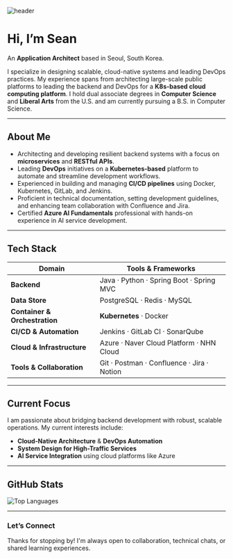 ![header](https://capsule-render.vercel.app/api?type=waving&color=auto&height=300&section=header&text=Sean&fontSize=90)

# Hi, I’m **Sean**

An **Application Architect** based in Seoul, South Korea.

I specialize in designing scalable, cloud-native systems and leading DevOps practices.
My experience spans from architecting large-scale public platforms to leading the backend and DevOps for a **K8s-based cloud computing platform**.
I hold dual associate degrees in **Computer Science** and **Liberal Arts** from the U.S. and am currently pursuing a B.S. in Computer Science.

---

## About Me

- Architecting and developing resilient backend systems with a focus on **microservices** and **RESTful APIs**.
- Leading **DevOps** initiatives on a **Kubernetes-based** platform to automate and streamline development workflows.
- Experienced in building and managing **CI/CD pipelines** using Docker, Kubernetes, GitLab, and Jenkins.
- Proficient in technical documentation, setting development guidelines, and enhancing team collaboration with Confluence and Jira.
- Certified **Azure AI Fundamentals** professional with hands-on experience in AI service development.

---

## Tech Stack

| Domain                      | Tools & Frameworks                                        |
|-----------------------------|-----------------------------------------------------------|
| **Backend** | Java · Python · Spring Boot · Spring MVC                                  |
| **Data Store** | PostgreSQL · Redis · MySQL                                             |
| **Container & Orchestration** | **Kubernetes** · Docker                                 |
| **CI/CD & Automation** | Jenkins · GitLab CI · SonarQube                                |
| **Cloud & Infrastructure** | Azure · Naver Cloud Platform · NHN Cloud                   |
| **Tools & Collaboration** | Git · Postman · Confluence · Jira · Notion                  |

---

## Current Focus

I am passionate about bridging backend development with robust, scalable operations. My current interests include:
- **Cloud-Native Architecture** & **DevOps Automation**
- **System Design for High-Traffic Services**
- **AI Service Integration** using cloud platforms like Azure

---

## GitHub Stats

![Top Languages](https://github-readme-stats.vercel.app/api/top-langs/?username=SiunKimm&layout=compact)

---

### Let’s Connect

Thanks for stopping by! I'm always open to collaboration, technical chats, or shared learning experiences.
